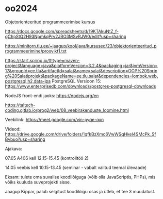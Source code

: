 # oo2024
Objetorienteeritud programmeerimise kursus


https://docs.google.com/spreadsheets/d/19KTAkuNtZ_f-gChpStQ2H93NpmkqPrv2JBO3MSvRJW0/edit?usp=sharing

https://minitorn.tlu.ee/~jaagup/kool/java/kursused/23/objektorienteeritud_programmeerimine/proovikt1.txt

https://start.spring.io/#!type=maven-project&language=java&platformVersion=3.2.4&packaging=jar&jvmVersion=17&groupId=ee.tlu&artifactId=salat&name=salat&description=OOP%20Spring%20Salatiprojekt&packageName=ee.tlu.salat&dependencies=lombok,web,postgresql,h2,data-jpa
PostgreSQL Versioon 15: https://www.enterprisedb.com/downloads/postgres-postgresql-downloads

NodeJS front-endi jaoks: https://nodejs.org/en

https://taltech-coding.gitlab.io/prog2/web/08_veebirakenduste_loomine.html

Veebilink: https://meet.google.com/vin-pyqe-qxn

Videod: https://drive.google.com/drive/folders/1qfkBzXmc6VwWSqHkeI4SMcPk_SfBvbuo?usp=sharing

Ajakava:

07.05 A406 kell 12.15-15.45 (kontrolltöö 2)

14.05 veebis kell 10.15-13.45 (seminar - vabalt valitud teemal ülevaade) 

Eksam: tulete oma suvalise koodilõiguga (võib olla JavaScriptis, PHPs), mis võiks kuuluda suveprojekti sisse.

Jaagup Kippar, palub selgitust koodilõigu osas ja ütleb, et tee 3 muudatust.
